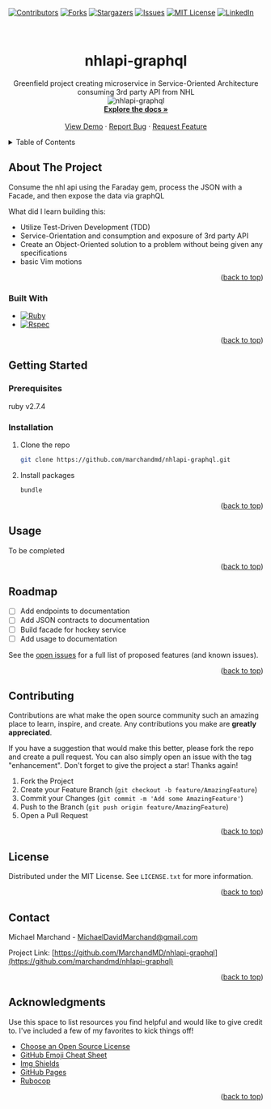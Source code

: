 <!-- Improved compatibility of back to top link: See: https://github.com/marchandmd/nhlapi-graphql/pull/73 -->

<a name="readme-top"></a>

<!--
*** Thanks for checking out the nhlapi-graphql. If you have a suggestion
*** that would make this better, please fork the repo and create a pull request
*** or simply open an issue with the tag "enhancement".
*** Don't forget to give the project a star!
*** Thanks again! Now go create something AMAZING! :D
-->

<!-- PROJECT SHIELDS -->
<!--
*** I'm using markdown "reference style" links for readability.
*** Reference links are enclosed in brackets [ ] instead of parentheses ( ).
*** See the bottom of this document for the declaration of the reference variables
*** for contributors-url, forks-url, etc. This is an optional, concise syntax you may use.
*** https://www.markdownguide.org/basic-syntax/#reference-style-links
-->

[![Contributors][contributors-shield]][contributors-url]
[![Forks][forks-shield]][forks-url]
[![Stargazers][stars-shield]][stars-url]
[![Issues][issues-shield]][issues-url]
[![MIT License][license-shield]][license-url]
[![LinkedIn][linkedin-shield]][linkedin-url]

<!-- PROJECT LOGO -->
<br />
<div align="center">

  <h1 align="center">nhlapi-graphql</h1>

  <p align="center">
    Greenfield project creating microservice in Service-Oriented Architecture consuming 3rd party API from NHL
    <br />
    <img src="./assets/images/nhlapi-graphql.jpg" alt="nhlapi-graphql">
    <br />
    <a href="https://backend.turing.edu/module1/projects/nhlapi-graphql/"><strong>Explore the docs »</strong></a>
    <br />
    <br />
    <a href="https://replit.com/@KurtBrusselSpro/nhlapi-graphql">View Demo</a>
    ·
    <a href="https://github.com/marchandmd/nhlapi-graphql/issues">Report Bug</a>
    ·
    <a href="https://github.com/marchandmd/nhlapi-graphql/issues">Request Feature</a>
  </p>
</div>

<!-- TABLE OF CONTENTS -->
<details>
  <summary>Table of Contents</summary>
  <ol>
    <li>
      <a href="#about-the-project">About The Project</a>
      <ul>
        <li><a href="#built-with">Built With</a></li>
      </ul>
    </li>
    <li>
      <a href="#getting-started">Getting Started</a>
      <ul>
        <li><a href="#prerequisites">Prerequisites</a></li>
        <li><a href="#installation">Installation</a></li>
      </ul>
    </li>
    <li><a href="#usage">Usage</a></li>
    <li><a href="#roadmap">Roadmap</a></li>
    <li><a href="#contributing">Contributing</a></li>
    <li><a href="#license">License</a></li>
    <li><a href="#contact">Contact</a></li>
    <li><a href="#acknowledgments">Acknowledgments</a></li>
  </ol>
</details>

<!-- ABOUT THE PROJECT -->

## About The Project

Consume the nhl api using the Faraday gem, process the JSON with a Facade, and then expose the data via graphQL

What did I learn building this:

- Utilize Test-Driven Development (TDD)
- Service-Orientation and consumption and exposure of 3rd party API
- Create an Object-Oriented solution to a problem without being given any specifications
- basic Vim motions

<p align="right">(<a href="#readme-top">back to top</a>)</p>

### Built With

-   [![Ruby][ruby.com]][ruby-url]
-   [![Rspec][rspec.com]][rspec-url]

<p align="right">(<a href="#readme-top">back to top</a>)</p>

<!-- GETTING STARTED -->

## Getting Started

### Prerequisites

ruby v2.7.4

### Installation

1. Clone the repo
    ```sh
    git clone https://github.com/marchandmd/nhlapi-graphql.git
    ```
2. Install packages
    ```sh
    bundle
    ```

<p align="right">(<a href="#readme-top">back to top</a>)</p>

<!-- USAGE EXAMPLES -->

## Usage

To be completed


<p align="right">(<a href="#readme-top">back to top</a>)</p>

<!-- ROADMAP -->

## Roadmap

- [ ] Add endpoints to documentation
- [ ] Add JSON contracts to documentation
- [ ] Build facade for hockey service
- [ ] Add usage to documentation

See the [open issues](https://github.com/marchandmd/nhlapi-graphql/issues) for a full list of proposed features (and known issues).

<p align="right">(<a href="#readme-top">back to top</a>)</p>

<!-- CONTRIBUTING -->

## Contributing

Contributions are what make the open source community such an amazing place to learn, inspire, and create. Any contributions you make are **greatly appreciated**.

If you have a suggestion that would make this better, please fork the repo and create a pull request. You can also simply open an issue with the tag "enhancement".
Don't forget to give the project a star! Thanks again!

1. Fork the Project
2. Create your Feature Branch (`git checkout -b feature/AmazingFeature`)
3. Commit your Changes (`git commit -m 'Add some AmazingFeature'`)
4. Push to the Branch (`git push origin feature/AmazingFeature`)
5. Open a Pull Request

<p align="right">(<a href="#readme-top">back to top</a>)</p>

<!-- LICENSE -->

## License

Distributed under the MIT License. See `LICENSE.txt` for more information.

<p align="right">(<a href="#readme-top">back to top</a>)</p>

<!-- CONTACT -->

## Contact

Michael Marchand - MichaelDavidMarchand@gmail.com

Project Link: [https://github.com/MarchandMD/nhlapi-graphql](https://github.com/marchandmd/nhlapi-graphql)

<p align="right">(<a href="#readme-top">back to top</a>)</p>

<!-- ACKNOWLEDGMENTS -->

## Acknowledgments

Use this space to list resources you find helpful and would like to give credit to. I've included a few of my favorites to kick things off!

-   [Choose an Open Source License](https://choosealicense.com)
-   [GitHub Emoji Cheat Sheet](https://www.webpagefx.com/tools/emoji-cheat-sheet)
-   [Img Shields](https://shields.io)
-   [GitHub Pages](https://pages.github.com)
-   [Rubocop](https://rubocop.org/)

<p align="right">(<a href="#readme-top">back to top</a>)</p>

<!-- MARKDOWN LINKS & IMAGES -->
<!-- https://www.markdownguide.org/basic-syntax/#reference-style-links -->

[contributors-shield]: https://img.shields.io/github/contributors/marchandmd/nhlapi-graphql.svg?style=for-the-badge
[contributors-url]: https://github.com/marchandmd/nhlapi-graphql/graphs/contributors
[forks-shield]: https://img.shields.io/github/forks/marchandmd/nhlapi-graphql.svg?style=for-the-badge
[forks-url]: https://github.com/marchandmd/nhlapi-graphql/network/members
[stars-shield]: https://img.shields.io/github/stars/marchandmd/nhlapi-graphql.svg?style=for-the-badge
[stars-url]: https://github.com/marchandmd/nhlapi-graphql/stargazers
[issues-shield]: https://img.shields.io/github/issues/marchandmd/nhlapi-graphql.svg?style=for-the-badge
[issues-url]: https://github.com/marchandmd/nhlapi-graphql/issues
[license-shield]: https://img.shields.io/github/license/marchandmd/nhlapi-graphql.svg?style=for-the-badge
[license-url]: https://github.com/marchandmd/nhlapi-graphql/blob/master/LICENSE.txt
[linkedin-shield]: https://img.shields.io/badge/-LinkedIn-black.svg?style=for-the-badge&logo=linkedin&colorB=555
[linkedin-url]: https://linkedin.com/in/mmarchand1/
[product-screenshot]: images/screenshot.png
[bootstrap.com]: https://img.shields.io/badge/Bootstrap-563D7C?style=for-the-badge&logo=bootstrap&logoColor=white
[bootstrap-url]: https://getbootstrap.com
[ruby.com]: https://img.shields.io/badge/ruby-v2.7.4-red
[ruby-url]: https://ruby-doc.org/core-2.7.2/
[rspec.com]: https://img.shields.io/badge/rspec-v3.12-success
[rspec-url]: https://rspec.info/documentation/
